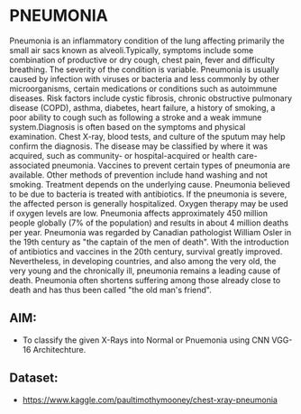 # PNEUMONIA 
Pneumonia is an inflammatory condition of the lung affecting primarily the small air sacs known as alveoli.Typically, symptoms include some combination of productive or dry cough, chest pain, fever and difficulty breathing. The severity of the condition is variable.  Pneumonia is usually caused by infection with viruses or bacteria and less commonly by other microorganisms, certain medications or conditions such as autoimmune diseases. Risk factors include cystic fibrosis, chronic obstructive pulmonary disease (COPD), asthma, diabetes, heart failure, a history of smoking, a poor ability to cough such as following a stroke and a weak immune system.Diagnosis is often based on the symptoms and physical examination. Chest X-ray, blood tests, and culture of the sputum may help confirm the diagnosis. The disease may be classified by where it was acquired, such as community- or hospital-acquired or health care-associated pneumonia.  Vaccines to prevent certain types of pneumonia are available. Other methods of prevention include hand washing and not smoking. Treatment depends on the underlying cause. Pneumonia believed to be due to bacteria is treated with antibiotics. If the pneumonia is severe, the affected person is generally hospitalized. Oxygen therapy may be used if oxygen levels are low.  Pneumonia affects approximately 450 million people globally (7% of the population) and results in about 4 million deaths per year. Pneumonia was regarded by Canadian pathologist William Osler in the 19th century as "the captain of the men of death". With the introduction of antibiotics and vaccines in the 20th century, survival greatly improved. Nevertheless, in developing countries, and also among the very old, the very young and the chronically ill, pneumonia remains a leading cause of death. Pneumonia often shortens suffering among those already close to death and has thus been called "the old man's friend".   
## AIM: 
* To classify the given X-Rays into Normal or Pnuemonia using CNN VGG-16 Architechture.  
## Dataset: 
* https://www.kaggle.com/paultimothymooney/chest-xray-pneumonia

